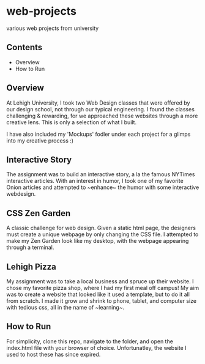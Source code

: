 # web-projects
various web projects from university

## Contents
- Overview
- How to Run 

## Overview

At Lehigh University, I took two Web Design classes
that were offered by our design school, not through
our typical engineering. I found the classes 
challenging & rewarding, for we approached these
websites through a more creative lens. This is only
a selection of what I built. 

I have also included my 'Mockups' fodler under each 
project for a glimps into my creative process :)

Interactive Story
-----------------
The assignment was to build an interactive story, 
a la the famous NYTimes interactive articles. With 
an interest in humor, I took one of my favorite 
Onion articles and attempted to ~enhance~ the humor
with some interactive webdesign. 

CSS Zen Garden
--------------
A classic challenge for web design. Given a static 
html page, the designers must create a unique webpage
by only changing the CSS file. I attempted to make 
my Zen Garden look like my desktop, with the webpage 
appearing through a terminal.

Lehigh Pizza
------------
My assignment was to take a local business and spruce up
their website. I chose my favorite pizza shop, where I 
had my first meal off campus! My aim was to create a website
that looked like it used a template, but to do it all from 
scratch. I made it grow and shrink to phone, tablet, and 
computer size with tedious css, all in the name of ~learning~.

## How to Run
For simplicity, clone this repo, navigate to the folder, and
open the index.html file with your browser of choice. 
Unfortunatley, the website I used to host these has since 
expired.
